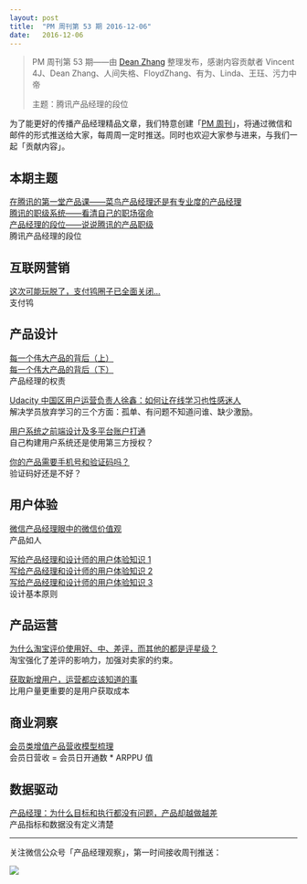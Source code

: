 ```yaml
---
layout: post
title:  "PM 周刊第 53 期 2016-12-06"
date:   2016-12-06
---
```


> PM 周刊第 53 期——由 [Dean Zhang](http://pmweekly.com/contributors#dean) 整理发布，感谢内容贡献者 Vincent 4J、Dean Zhang、人间失格、FloydZhang、有为、Linda、王珏、污力中帝    
> 
> 主题：腾讯产品经理的段位

为了能更好的传播产品经理精品文章，我们特意创建「[PM 周刊](http://pmweekly.com/)」，将通过微信和邮件的形式推送给大家，每周周一定时推送。同时也欢迎大家参与进来，与我们一起「贡献内容」。    

## 本期主题  

[在腾讯的第一堂产品课——菜鸟产品经理还是有专业度的产品经理](http://mp.weixin.qq.com/s?__biz=MjM5MjA4MjU4MQ==&mid=201017426&idx=1&sn=f34e020e5438c3618e1956cbbf2f100f&scene=21#wechat_redirect
)        
[腾讯的职级系统——看清自己的职场宿命](http://mp.weixin.qq.com/s?__biz=MjM5MjA4MjU4MQ==&mid=200790551&idx=1&sn=17cb243a839d12f19a997be4d2572537&scene=21#wechat_redirect
)       
[产品经理的段位——说说腾讯的产品职级](http://mp.weixin.qq.com/s?__biz=MjM5MjA4MjU4MQ==&mid=210851763&idx=1&sn=a830cf763d5e84d323f11c462878eed7&mpshare=1&scene=1&srcid=1201ThPFIess8Dkspsm1XYao#rd)       
腾讯产品经理的段位   

## 互联网营销 

[这次可能玩脱了，支付鸨圈子已全面关闭...](http://mp.weixin.qq.com/s?__biz=MzAwMTcyNDg0MQ==&mid=2653225868&idx=1&sn=d5f2609ed0530a94b4dae0aa560c0939&chksm=8104fb4ab673725cda5482c2e365ee543b6185b4c2c8bf8365546d82065bb322f66f40f2c1a6&mpshare=1&scene=1&srcid=1129G7wnUw9v5N4yaI9PkiYu#rd)        
支付鸨  

## 产品设计

[每一个伟大产品的背后（上）](http://www.woshipm.com/pmd/447782.html)     
[每一个伟大产品的背后（下）](http://www.woshipm.com/pmd/447816.html)     
产品经理的权责   

[Udacity 中国区用户运营负责人徐鑫：如何让在线学习也性感迷人](https://zhuanlan.zhihu.com/p/24045082)       
解决学员放弃学习的三个方面：孤单、有问题不知道问谁、缺少激励。   

[用户系统之前端设计及多平台账户打通](http://www.pmcaff.com/article/index/510288723050624?from=selection)  
自己构建用户系统还是使用第三方授权？   

[你的产品需要手机号和验证码吗？](https://zhuanlan.zhihu.com/p/23383164)    
验证码好还是不好？   

## 用户体验

[微信产品经理眼中的微信价值观](http://mp.weixin.qq.com/s?__biz=MjM5NTQ5MjIyMA==&mid=2654539344&idx=1&sn=659cf44ecb13f373133e30a929349666&chksm=bd3a16438a4d9f556f5f014174999eed2c08874f35e63884e552d391d08c59328acbde6186d1&mpshare=1&scene=1&srcid=1130tiMhFaSBqoddrpYQBsDw#rd)     
产品如人    

[写给产品经理和设计师的用户体验知识 1](https://zhuanlan.zhihu.com/p/19939046)  
[写给产品经理和设计师的用户体验知识 2](https://zhuanlan.zhihu.com/p/19948155)  
[写给产品经理和设计师的用户体验知识 3](https://zhuanlan.zhihu.com/p/20001478)  
设计基本原则  

## 产品运营

[为什么淘宝评价使用好、中、差评，而其他的都是评星级？](http://mp.weixin.qq.com/s?__biz=MzIxMzM0OTYzMg==&mid=2247485148&idx=1&sn=4beba4ba3327daa7fc57f92e4a88ff1c&chksm=97b962b3a0ceeba5d748ad68a0ff18f0bb51201081005d6f4aa5a339c8b1c7036eb2772e8678&mpshare=1&scene=1&srcid=1202kFHcCjfUWLnpXAnuOUu6#rd)    
淘宝强化了差评的影响力，加强对卖家的约束。  

[获取新增用户，运营都应该知道的事](http://zaodula.com/archives/23342.html)  
比用户量更重要的是用户获取成本   

## 商业洞察 

[会员类增值产品营收模型梳理](http://mp.weixin.qq.com/s?__biz=MzAxMzA3MTQwMQ==&mid=2655056794&idx=1&sn=e19c32e1d2932d6c5ff8e37c1a16e99e&chksm=801c76dcb76bffca57afdbd15920a55fe75f01fd18d184eb4d9a12260cdc6adccea49ef4575d&mpshare=1&scene=1&srcid=1203KDBc4Nisg698VYYZXFhw#rd)     
会员日营收 = 会员日开通数 * ARPPU 值 

## 数据驱动

[产品经理：为什么目标和执行都没有问题，产品却越做越差](http://www.leiphone.com/news/201606/kVANvUXnelt4LMrm.html)      
产品指标和数据没有定义清楚    
  
---
关注微信公众号「产品经理观察」，第一时间接收周刊推送：          
  
![](http://com-4jplus-temp.qiniudn.com/pmweekly-weixin.jpg)   